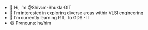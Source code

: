 - 👋 Hi, I’m @Shivam-Shukla-GIT
- 👀 I’m interested in exploring diverse areas within VLSI engineering
- 🌱 I’m currently learning RTL To GDS - II
- 😄 Pronouns: he/him

<!---
Shivam-Shukla-GIT/Shivam-Shukla-GIT is a ✨ special ✨ repository because its `README.md` (this file) appears on your GitHub profile.
You can click the Preview link to take a look at your changes.
--->
